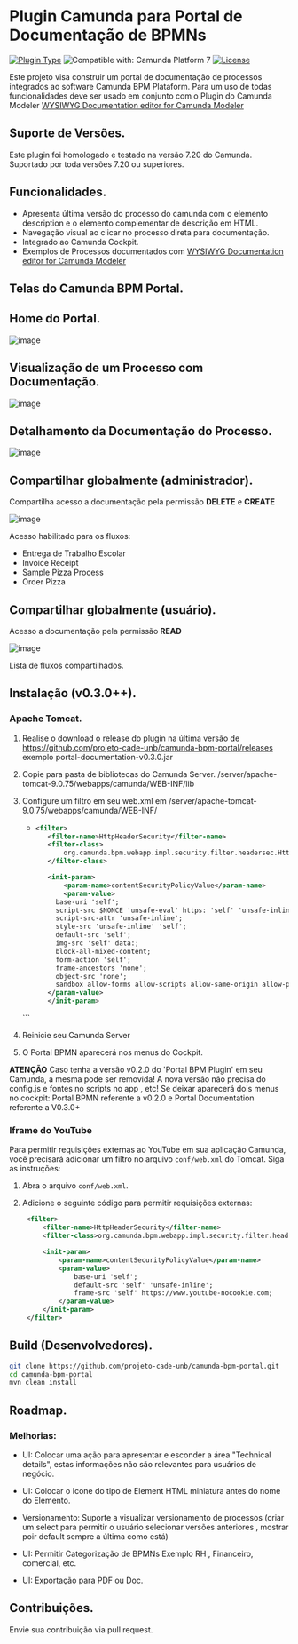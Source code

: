 # Plugin Camunda para Portal de Documentação de BPMNs

[![Plugin Type](<https://img.shields.io/badge/Plugin_Type-BPMN_(Camunda_Platform_7)-orange.svg>)](#) ![Compatible with: Camunda Platform 7](https://img.shields.io/badge/Compatible%20with-Camunda%20Platform%207-26d07c) [![License](https://img.shields.io/badge/License-Apache%202.0-blue.svg)](https://opensource.org/licenses/Apache-2.0)

Este projeto visa construir um portal de documentação de processos integrados ao software Camunda BPM Plataform.
Para um uso de todas funcionalidades deve ser usado em conjunto com o Plugin do Camunda Modeler [WYSIWYG Documentation editor for Camunda Modeler](https://github.com/sharedchains/camunda-wysiwyg-documentation)

## Suporte de Versões.

Este plugin foi homologado e testado na versão 7.20 do Camunda. Suportado por toda versões 7.20 ou superiores.

## Funcionalidades.

- Apresenta última versão do processo do camunda com o elemento description e o elemento complementar de descrição em HTML.
- Navegação visual ao clicar no processo direta para documentação.
- Integrado ao Camunda Cockpit.
- Exemplos de Processos documentados com [WYSIWYG Documentation editor for Camunda Modeler](https://github.com/sharedchains/camunda-wysiwyg-documentation)

## Telas do Camunda BPM Portal.

## Home do Portal.

![image](./samples/img/screenshot_home_camunda-bpm_portal.png)

## Visualização de um Processo com Documentação.

![image](./samples/img/screenshot_processo_camunda_bpm_portal.png)

## Detalhamento da Documentação do Processo.

![image](./samples/img/screenshot-details-camunda-bpm_portal.png)

## Compartilhar globalmente (administrador).

Compartilha acesso a documentação pela permissão **DELETE** e **CREATE**

![image](./samples/img/screenshot-share-admin-camunda-bpm_portal.png)

Acesso habilitado para os fluxos:

- Entrega de Trabalho Escolar 
- Invoice Receipt
- Sample Pizza Process
- Order Pizza

## Compartilhar globalmente (usuário).

Acesso a documentação pela permissão **READ**

![image](./samples/img/screenshot-share-user-camunda-bpm_portal.png)

Lista de fluxos compartilhados.

## Instalação (v0.3.0++).

### Apache Tomcat.

1. Realise o download o release do plugin na última versão de https://github.com/projeto-cade-unb/camunda-bpm-portal/releases
   exemplo portal-documentation-v0.3.0.jar

2. Copie para pasta de bibliotecas do Camunda Server.
   <instal-camunda-path>/server/apache-tomcat-9.0.75/webapps/camunda/WEB-INF/lib

3. Configure um filtro em seu web.xml em <instal-camunda-path>/server/apache-tomcat-9.0.75/webapps/camunda/WEB-INF/

   - ```xml
     <filter>
        <filter-name>HttpHeaderSecurity</filter-name>
        <filter-class>
            org.camunda.bpm.webapp.impl.security.filter.headersec.HttpHeaderSecurityFilter
        </filter-class>

        <init-param>
            <param-name>contentSecurityPolicyValue</param-name>
            <param-value>
          base-uri 'self';
          script-src $NONCE 'unsafe-eval' https: 'self' 'unsafe-inline' 'unsafe-hashes';
          script-src-attr 'unsafe-inline';
          style-src 'unsafe-inline' 'self';
          default-src 'self';
          img-src 'self' data:;
          block-all-mixed-content;
          form-action 'self';
          frame-ancestors 'none';
          object-src 'none';
          sandbox allow-forms allow-scripts allow-same-origin allow-popups allow-downloads;
        </param-value>
        </init-param> 
    </filter>
    ```

4. Reinicie seu Camunda Server

5. O Portal BPMN aparecerá nos menus do Cockpit.

**ATENÇÃO** Caso tenha a versão v0.2.0 do 'Portal BPM Plugin' em seu Camunda, a mesma pode ser removida! A nova versão não precisa do config.js e fontes no scripts no app , etc! Se deixar aparecerá dois menus no cockpit: Portal BPMN referente a v0.2.0 e Portal Documentation referente a V0.3.0+

### Iframe do YouTube

Para permitir requisições externas ao YouTube em sua aplicação Camunda, você precisará adicionar um filtro no arquivo `conf/web.xml` do Tomcat. Siga as instruções:

1. Abra o arquivo `conf/web.xml`.
2. Adicione o seguinte código para permitir requisições externas:

   ```xml
    <filter>
        <filter-name>HttpHeaderSecurity</filter-name>
        <filter-class>org.camunda.bpm.webapp.impl.security.filter.headersec.HttpHeaderSecurityFilter</filter-class>

        <init-param>
            <param-name>contentSecurityPolicyValue</param-name>
            <param-value>
                base-uri 'self';
                default-src 'self' 'unsafe-inline';
                frame-src 'self' https://www.youtube-nocookie.com;
            </param-value>
        </init-param>
    </filter>
   ```

## Build (Desenvolvedores).

```bash
git clone https://github.com/projeto-cade-unb/camunda-bpm-portal.git
cd camunda-bpm-portal
mvn clean install
```

## Roadmap.

### Melhorias:

- UI: Colocar uma ação para apresentar e esconder a área "Technical details", estas informações não são relevantes para usuários de negócio.

- UI: Colocar o Icone do tipo de Element HTML miniatura antes do nome do Elemento.

- Versionamento: Suporte a visualizar versionamento de processos (criar um select para permitir o usuário selecionar versões anteriores , mostrar poir default sempre a última como está)

- UI: Permitir Categorização de BPMNs Exemplo RH , Financeiro, comercial, etc.

- UI: Exportação para PDF ou Doc.

## Contribuições.

Envie sua contribuição via pull request.
